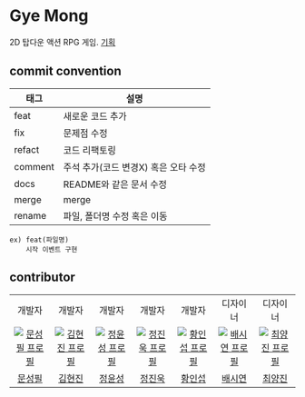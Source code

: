 # Gye Mong
2D 탑다운 액션 RPG 게임.
[기획](https://github.com/Gimlocal/Record/blob/main/Game%20Directing/Initial%20Planning.md)

## commit convention

|태그|설명|
|---|---|
|feat|새로운 코드 추가|
|fix|문제점 수정|
|refact|코드 리팩토링|
|comment|주석 추가(코드 변경X) 혹은 오타 수정|
|docs|README와 같은 문서 수정|
|merge|merge|
|rename|파일, 폴더명 수정 혹은 이동|
```
ex) feat(파일명)
    시작 이벤트 구현
```
## contributor

<table>
      <tr>
    <td align="center">
        개발자
      </a>
    </td>
    <td align="center">
        개발자
      </a>
    </td>
    <td align="center">
        개발자
      </a>
    </td>
    <td align="center">
        개발자
      </a>
    </td>
    <td align="center">
        개발자
      </a>
    <td align="center">
        디자이너
      </a>
    </td>
    <td align="center">
        디자이너
      </a>
    </td>
  </tr>
  <tr>
    <td align="center" width="200px">
      <a href="https://github.com/Monolong" target="_blank">
        <img src="https://avatars.githubusercontent.com/u/83206119?v=4" alt="문성필 프로필" />
      </a>
    </td>
    <td align="center" width="200px">
      <a href="https://github.com/Gimlocal" target="_blank">
        <img src="https://avatars.githubusercontent.com/u/127363458?v=4" alt="김현진 프로필" />
      </a>
    </td>
    <td align="center" width="200px">
      <a href="https://github.com/YunseongJeong" target="_blank">
        <img src="https://avatars.githubusercontent.com/u/88422717?v=4" alt="정윤성 프로필" />
      </a>
    </td>
    <td align="center" width="200px">
      <a href="https://github.com/Jinwook700" target="_blank">
        <img src="https://avatars.githubusercontent.com/u/127014921?v=4" alt="정진욱 프로필" />
      </a>
    </td>
    <td align="center" width="200px">
      <a href="https://github.com/hwanginseop" target="_blank">
        <img src="https://avatars.githubusercontent.com/u/163392234?v=4" alt="황인섭 프로필" />
      </a>
    </td>
    <td align="center" width="200px">
      <a href="https://github.com/cheese1006" target="_blank">
        <img src="https://avatars.githubusercontent.com/u/181458108?v=4" alt="배시연 프로필" />
      </a>
    </td>
    <td align="center" width="200px">
      <a href="https://github.com/choiyangjin1" target="_blank">
        <img src="https://avatars.githubusercontent.com/u/199458732?v=4" alt="최양진 프로필" />
      </a>
    </td>
  </tr>
  <tr>
    <td align="center">
      <a href="https://github.com/Monolong" target="_blank">
        문성필
      </a>
    </td>
    <td align="center">
      <a href="https://github.com/Gimlocal" target="_blank">
        김현진
      </a>
    </td>
    <td align="center">
      <a href="https://github.com/YunseongJeong" target="_blank">
        정윤성
      </a>
    </td>
    <td align="center">
      <a href="https://github.com/Jinwook700" target="_blank">
        정진욱
      </a>
    </td>
    <td align="center">
      <a href="https://github.com/hwanginseop" target="_blank">
        황인섭
      </a>
    </td>
    <td align="center">
      <a href="https://github.com/cheese1006" target="_blank">
        배시연
      </a>
    </td>
    <td align="center">
      <a href="https://github.com/choiyangjin1" target="_blank">
        최양진
      </a>
    </td>
  </tr>
</table>
